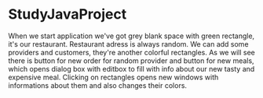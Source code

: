 # StudyJavaProject

  When we start application we've got grey blank space with green rectangle, it's our restaurant. Restaurant adress is always random.
We can add some providers and customers, they're another colorful rectangles. As we will see there is button for new order for random provider
and button for new meals, which opens dialog box with editbox to fill with info about our new tasty and expensive meal.
  Clicking on rectangles opens new windows with informations about them and also changes their colors.
